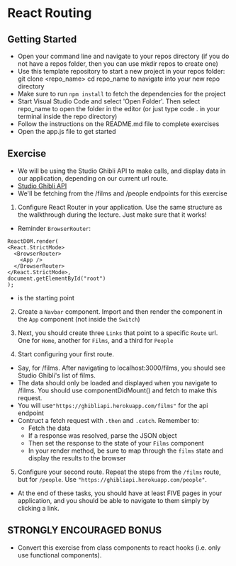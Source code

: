 # React Routing

## Getting Started

- Open your command line and navigate to your repos directory (if you do not have a repos folder, then you can use mkdir repos to create one)
- Use this template repository to start a new project in your repos folder: git clone <repo_name>
  cd repo_name to navigate into your new repo directory
- Make sure to run `npm install` to fetch the dependencies for the project
- Start Visual Studio Code and select 'Open Folder'. Then select repo_name to open the folder in the editor (or just type code . in your terminal inside the repo directory)
- Follow the instructions on the README.md file to complete exercises
- Open the app.js file to get started

## Exercise

- We will be using the Studio Ghibli API to make calls, and display data in our application, depending on our current url route.
- [Studio Ghibli API](https://ghibliapi.herokuapp.com/#section/Studio-Ghibli-API)
- We'll be fetching from the /films and /people endpoints for this exercise

1. Configure React Router in your application. Use the same structure as the walkthrough during the lecture. Just make sure that it works!

- Reminder `BrowserRouter`:

```
ReactDOM.render(
<React.StrictMode>
  <BrowserRouter>
    <App />
  </BrowserRouter>
</React.StrictMode>,
document.getElementById("root")
);
```

- is the starting point

2. Create a `Navbar` component. Import and then render the component in the `App` component (not inside the `Switch`)

3. Next, you should create three `Links` that point to a specific `Route` url. One for `Home`, another for `Films`, and a third for `People`

4. Start configuring your first route.

- Say, for /films. After navigating to localhost:3000/films, you should see Studio Ghibli's list of films.
- The data should only be loaded and displayed when you navigate to /films. You should use componentDidMount() and fetch to make this request.
- You will use`"https://ghibliapi.herokuapp.com/films"` for the api endpoint
- Contruct a fetch request with `.then` and `.catch`. Remember to:
  - Fetch the data
  - If a response was resolved, parse the JSON object
  - Then set the response to the state of your `Films` component
  - In your render method, be sure to map through the `films` state and display the results to the browser

5. Configure your second route. Repeat the steps from the `/films` route, but for `/people`. Use `"https://ghibliapi.herokuapp.com/people"`.

- At the end of these tasks, you should have at least FIVE pages in your application, and you should be able to navigate to them simply by clicking a link.

## STRONGLY ENCOURAGED BONUS

- Convert this exercise from class components to react hooks (i.e. only use functional components).
